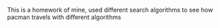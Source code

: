 This is a homework of mine, used different search algorithms to see how pacman travels with different algorithms
